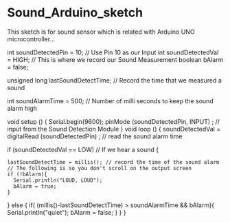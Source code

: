 # Sound_Arduino_sketch

This sketch is for sound sensor which is related with Arduino UNO microcontroller...

int soundDetectedPin = 10; // Use Pin 10 as our Input
int soundDetectedVal = HIGH; // This is where we record our Sound Measurement
boolean bAlarm = false;

unsigned long lastSoundDetectTime; // Record the time that we measured a sound


int soundAlarmTime = 500; // Number of milli seconds to keep the sound alarm high


void setup ()
{
  Serial.begin(9600);
  pinMode (soundDetectedPin, INPUT) ; // input from the Sound Detection Module
}
void loop ()
{
  soundDetectedVal = digitalRead (soundDetectedPin) ; // read the sound alarm time
  
  if (soundDetectedVal == LOW) // If we hear a sound
  {
  
    lastSoundDetectTime = millis(); // record the time of the sound alarm
    // The following is so you don't scroll on the output screen
    if (!bAlarm){
      Serial.println("LOUD, LOUD");
      bAlarm = true;
    }
  }
  else
  {
    if( (millis()-lastSoundDetectTime) > soundAlarmTime  &&  bAlarm){
      Serial.println("quiet");
      bAlarm = false;
    }
  }
}
